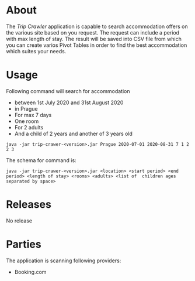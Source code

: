 # About
The _Trip Crawler_ application is capable to search accommodation offers on the various site based on you request. 
The request can include a period with max length of stay. 
The result will be saved into CSV file from which you can create varios Pivot Tables in order to find the best 
accommodation which suites your needs.

# Usage
Following command will search for accommodation
* between 1st July 2020 and 31st August 2020
* in Prague
* For max 7 days
* One room
* For 2 adults
* And a child of 2 years and another of 3 years old

`java -jar trip-crawer-<version>.jar Prague 2020-07-01 2020-08-31 7 1 2 2 3`

The schema for command is:

`java -jar trip-crawer-<version>.jar <location> <start period> <end period> <length of stay> <rooms> <adults> <list of  children ages separated by space>`

# Releases
No release

# Parties
The application is scanning following providers:
* Booking.com